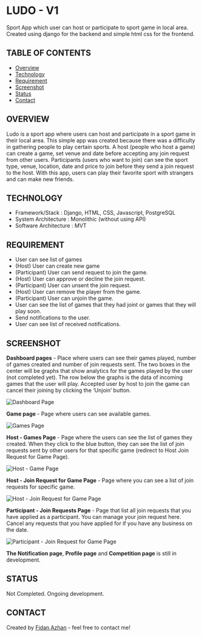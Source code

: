 # LUDO - V1
Sport App which user can host or participate to sport game in local area. Created using django for the backend and simple html css for the frontend.

## TABLE OF CONTENTS
  
  -  [Overview](#overview)
  -  [Technology](#technology)
  -  [Requirement](#requirement)
  -  [Screenshot](#screenshot)
  -  [Status](#status)
  -  [Contact](#contact)

## **OVERVIEW**

Ludo is a sport app where users can host and participate in a sport game in their local area. This simple app was created because there was a difficulty in gathering people to play certain sports. A host (people who host a game) can create a game, set venue and date before accepting any join request from other users. Participants (users who want to join) can see the sport type, venue, location, date and price to join before they send a join request to the host. With this app, users can play their favorite sport with strangers and can make new friends.

## **TECHNOLOGY** 

- Framework/Stack : Django, HTML, CSS, Javascript, PostgreSQL
- System Architecture : Monolithic (without using API)
- Software Architecture : MVT

## **REQUIREMENT**

- User can see list of games
- (Host) User can create new game
- (Participant) User can send request to join the game.
- (Host) User can approve or decline the join request.
- (Participant) User can unsent the join request.
- (Host) User can remove the player from the game.
- (Participant) User can unjoin the game.
- User can see the list of games that they had joint or games that they will play soon.
- Send notifications to the user.
- User can see list of received notifications.

## SCREENSHOT

**Dashboard pages** - Place where users can see their games played, number of games created and number of join requests sent. The two boxes in the center will be graphs that show analytics for the games played by the user (not completed yet). The row below the graphs is the data of incoming games that the user will play. Accepted user by host to join the game can cancel their joining by clicking the ‘Unjoin’ button.

![Dashboard Page](https://user-images.githubusercontent.com/108860416/191470739-30f30461-3aed-405b-89ec-dd76763caf76.PNG)
&nbsp;

**Game page** - Page where users can see available games.

![Games Page](https://user-images.githubusercontent.com/108860416/191470746-4c7aad70-8652-4ddc-954b-9be0c98085ff.PNG)
&nbsp;

**Host - Games Page** - Page where the users can see the list of games they created. When they click to the blue button, they can see the list of join requests sent by other users for that specific game (redirect to Host Join Request for Game Page). 

![Host - Game Page](https://user-images.githubusercontent.com/108860416/191470754-46814f9e-c581-4cf2-9bac-c6690371159d.PNG)
&nbsp;

**Host - Join Request for Game Page** - Page where you can see a list of join requests for specific game.

![Host - Join Request for Game Page](https://user-images.githubusercontent.com/108860416/191470769-67e1a501-b4da-43f3-923a-3e972a181555.PNG)
&nbsp;

**Participant - Join Requests Page** - Page that list all join requests that you have applied as a participant. You can manage your join request here. Cancel any requests that you have applied for if you have any business on the date. 

![Participant - Join Request for Game Page](https://user-images.githubusercontent.com/108860416/191470779-eb8c6594-f527-4f61-a795-685f2df93ece.PNG)
&nbsp;

**The Notification page**, **Profile page** and **Competition page** is still in development.

## STATUS

Not Completed. Ongoing development.

## CONTACT 

Created by [Fidan Azhan](https://github.com/fidanazhan) - feel free to contact me!
